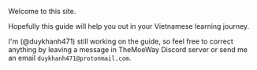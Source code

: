 Welcome to this site. 

Hopefully this guide will help you out in your Vietnamese learning journey.

I'm (@duykhanh471) still working on the guide, so feel free to correct anything by leaving a message in TheMoeWay Discord server or send me an email `duykhanh471@protonmail.com`.
